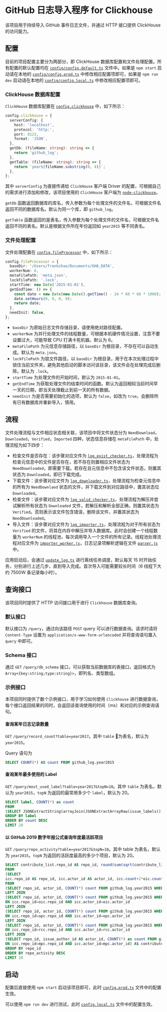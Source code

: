 # GitHub 日志导入程序 for Clickhouse

该项目用于持续导入 GitHub 事件日志文件，并通过 HTTP 接口提供 ClickHouse 的访问能力。

## 配置

目前的项目配置主要分为两部分，即 ClickHouse 数据库配置和文件处理配置。所有配置的默认配置均在 [`config/config.default.ts`](config/config.default.ts) 文件中。如果是 `npm start` 启动请在本地的 [`config/config.prod.ts`](config/config.prod.ts) 中修改相应配置项即可，如果是 `npm run dev` 启动请在本地的 [`config/config.local.ts`](config/config.local.ts) 中修改相应配置项即可。

### ClickHouse 数据库配置

`ClickHouse` 数据库配置在 [`config.clickhouse`](config/config.default.ts#L52) 中，如下所示：

``` typescript
config.clickhouse = {
  serverConfig: {
    host: 'localhost',
    protocol: 'http:',
    port: 8123,
    format: 'JSON',
  },
  getDb: (fileName: string): string => {
    return 'github_log';
  },
  getTable: (fileName: string): string => {
    return `year${fileName.substring(0, 4)}`;
  },
};
```

其中 `serverConfig` 为直接传递给 `ClickHouse` 客户端 Driver 的配置，可根据自己的需求进行添加和修改，该项目使用的 `ClickHouse` 客户端为 [`node-clickhouse`](https://github.com/apla/node-clickhouse)。

`getDb` 函数返回数据库的库名，传入参数为每个处理文件的文件名，可根据文件名返回不同的数据库名。默认为同一个库，即 `github_log`。

`getTable` 函数返回的是表名，传入参数为每个处理文件的文件名，可根据文件名返回不同的表名。默认是根据文件所在年份返回如 `year2015` 等不同表名。

### 文件处理配置

文件处理配置在 [`config.fileProcessor`](config/config.default.ts#L30) 中，如下所示：

```typescript
config.fileProcessor = {
  baseDir: '/Users/frankzhao/Documents/GHA_DATA',
  workerNum: 6,
  metaFilePath: 'meta.json',
  lockFilePath: '.lock',
  startTime: new Date('2015-01-01'),
  getEndTime: () => {
    const date = new Date(new Date().getTime() - 24 * 60 * 60 * 1000);
    date.setHours(0, 0, 0, 0);
    return date;
  },
  needInit: false,
};
```

- `baseDir` 为原始日志文件存储目录，请使用绝对路径配置。
- `workerNum` 为并行处理文件的线程数量，可根据本机硬件情况设置，注意不要设置过大，可能导致 CPU 打满卡死机器。默认为 6。
- `metaFilePath` 为元信息存储路径，以 `baseDir` 为根目录，不存在可以自动生成。默认为 `meta.json`。
- `lockFilePath` 为锁文件路径，以 `baseDir` 为根目录，用于在本次处理过程中锁住当前文件夹，避免其他启动的脚本访问该目录，该文件会在处理完成后删除。默认为 `.lock`。
- `startTime` 为处理文件的开始时间，默认为 `2015-01-01`。
- `getEndTime` 为获取处理文件的结束时间的函数。默认为返回相较当前时间早一天的日期，即当天处理截止到前一天的所有数据。
- `needInit` 为是否需要初始化的选项，默认为 `false`，如改为 `true`，会删除所有已有数据库并重新导入，慎用。

## 流程

文件处理流程与文件相应状态相关联，该项目中将文件状态分为 `NeedDownload`，`Downloaded`，`Verified`，`Imported` 四种，状态信息存储在 `metaFilePath` 中，处理流程为如下四步：

- 检查文件是否存在：该步骤对应文件为 [`log_exist_checker.ts`](app/service/log_exist_checker.ts)，处理流程为检查元信息中的文件是否存在，若不存在则置相应文件状态为 `NeedDownloaded`，即需要下载。若存在且元信息中不包含该文件状态，则置其状态为 `Downloaded`，即已下载完成。
- 下载文件：该步骤对应文件为 [`log_downloader.ts`](app/service/log_downloader.ts)，处理流程为检查元信息中的所有为 `NeedDownlaod` 状态的文件，并下载文件到对应路径中，置其状态位 `Downloaded`。
- 检查文件：该步骤对应文件为 [`log_valid_checker.ts`](app/log_valid_checker.ts)，处理流程为解压并尝试解析所有状态为 `Downloaded` 文件，若解压和解析全部正确，则置其状态为 `Verified`。否则表示该文件包含错误，删除该文件，并置其状态为 `NeedDownloaded`。
- 导入文件：该步骤对应文件为 [`log_importer.ts`](app/service/log_importer.ts)，处理流程为对于所有状态为 `Verified` 的文件，将其在内存中解压并导入数据库。此时会创建一个线程数量为 `workerNum` 的线程池，每次调用导入一个文件的所有记录。线程池处理流程对应文件为 [`importer_worker.js`](app/importer_worker.js)，日志记录项解析逻辑在文件 [`parser.js`](app/parser.js) 中。

应用启动后，会通过 [`update_log.ts`](app/schedule/update_log.ts) 进行离线任务调度，默认每天 15 时开始任务，分别进行上述几步，直到导入完成。首次导入可能需要较长时间（6 线程下大约 7500W 条记录每小时）。

## 查询接口

该项目同时提供了 HTTP 访问接口用于进行 `Clickhouse` 数据库查询。

### 默认接口
默认接口为 `/query`，通过向该路径 `POST` query 可以进行数据查询。请求时请将 `Content-Type` 设置为 `application/x-www-form-urlencoded` 并将查询语句置入 `query` 中即可。

### Schema 接口
通过 `GET` `/query/db_schema` 接口，可以获取当前数据库的表接口，返回格式为 `Array<{key:string;type:string}>`，即列名、类型数组。

### 示例接口

本项目同时提供了数个示例接口，用于学习如何使用 `Clickhouse` 进行数据查询，每个接口返回结果的同时，会返回该查询使用的时间（ms）和对应的示例查询语句。

#### 查询某年日志记录数量

`GET` `/query/record_count?table=year2017`。其中 `table` 为表名，默认为 `year2015`。

Query 语句为

``` SQL
SELECT COUNT(*) AS count FROM github_log.year2015
```

#### 查询某年最多使用的 Label

`GET` `/query/most_used_label?table=year2017&topN=10`。其中 `table` 为表名，默认为 `year2015`，`topN` 为返回的最常用多少个 `label`，默认为 20。

``` SQL
SELECT label, COUNT(*) as count
FROM
(SELECT JSONExtractString(arrayJoin(JSONExtractArrayRaw(issue_labels)), 'name') as label FROM github_log.year2015 WHERE (type = 'IssuesEvent' OR type = 'PullRequestEvent') AND action = 'closed')
GROUP BY label
ORDER BY count DESC
LIMIT 20
```

#### 以 GitHub 2019 数字年报公式查询年度最活跃项目

`GET` `/query/repo_activity?table=year2017&topN=10`。其中 table 为表名，默认为 `year2015`。`topN` 为返回的活跃度最高的多少个项目，默认为 20。

``` SQL
SELECT contribute_list.repo_id AS repo_id, round(sum(sqrt(contribute_list.score)),2) AS repo_activity 
FROM
(SELECT
icc.repo_id AS repo_id, icc.actor_id AS actor_id, icc.count+2*oic.count+3*opc.count+4*rcc.count+5*mpc.count AS score
FROM
(SELECT repo_id, actor_id, COUNT(*) count FROM github_log.year2015 WHERE type='IssueCommentEvent' AND action='created' GROUP BY repo_id, actor_id) AS icc
LEFT JOIN
(SELECT repo_id, actor_id, COUNT(*) count FROM github_log.year2015 WHERE type='IssuesEvent' AND action='opened' GROUP BY repo_id, actor_id) AS oic
ON icc.repo_id=oic.repo_id AND icc.actor_id=oic.actor_id 
LEFT JOIN
(SELECT repo_id, actor_id, COUNT(*) count FROM github_log.year2015 WHERE type='PullRequestEvent' AND action='opened' GROUP BY repo_id, actor_id) AS opc
ON icc.repo_id=opc.repo_id AND icc.actor_id=opc.actor_id 
LEFT JOIN
(SELECT repo_id, actor_id, COUNT(*) count FROM github_log.year2015 WHERE type='PullRequestReviewCommentEvent' AND action='created' GROUP BY repo_id, actor_id) AS rcc
ON icc.repo_id=rcc.repo_id AND icc.actor_id=rcc.actor_id
LEFT JOIN
(SELECT repo_id, issue_author_id AS actor_id, COUNT(*) as count FROM github_log.year2015 WHERE type='PullRequestEvent' AND action='closed' AND pull_merged=1 GROUP BY repo_id, actor_id) AS mpc
ON icc.repo_id=mpc.repo_id AND icc.actor_id=mpc.actor_id) AS contribute_list
GROUP BY repo_id
ORDER BY repo_activity DESC
LIMIT 20
```

## 启动

配置后直接使用 `npm start` 启动该项目即可，此时 [`config.prod.ts`](config/config.prod.ts) 文件中的配置生效。

可以使用 `npm run dev` 进行测试，此时 [`config.local.ts`](config/config.local.ts) 文件中的配置生效。
